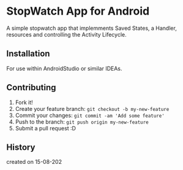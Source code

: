 # StopWatch App for Android

A simple stopwatch app that implemments Saved States, a Handler, resources and controlling the Activity Lifecycle. 

## Installation

For use within AndroidStudio or similar IDEAs.

## Contributing

1. Fork it!
2. Create your feature branch: `git checkout -b my-new-feature`
3. Commit your changes: `git commit -am 'Add some feature'`
4. Push to the branch: `git push origin my-new-feature`
5. Submit a pull request :D

## History

created on 15-08-202
